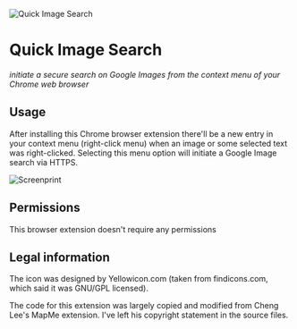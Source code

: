 ![Quick Image Search](http://imgur.com/rRrXTYY.png)

Quick Image Search
===

*initiate a secure search on Google Images from the context menu of your Chrome web browser*

Usage
---
After installing this Chrome browser extension there'll be a new entry in your context menu (right-click menu) when an
image or some selected text was right-clicked. Selecting this menu option will initiate a Google Image search via HTTPS.

![Screenprint](http://imgur.com/GPNmGY3.png)

Permissions
---
This browser extension doesn't require any permissions

Legal information
---
The icon was designed by Yellowicon.com (taken from findicons.com, which said it was GNU/GPL licensed).

The code for this extension was largely copied and modified from Cheng Lee's MapMe extension. I've left his copyright
statement in the source files.

